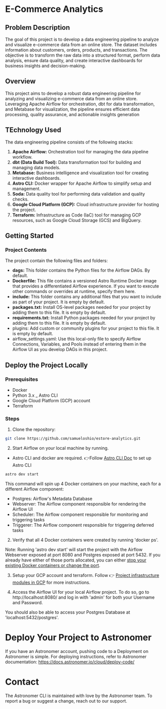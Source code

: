 # E-Commerce Analytics

## Problem Description

The goal of this project is to develop a data engineering pipeline to analyze and visualize e-commerce data from an online store. The dataset includes information about customers, orders, products, and transactions. The objective is to transform the raw data into a structured format, perform data analysis, ensure data quality, and create interactive dashboards for business insights and decision-making.

## Overview

This project aims to develop a robust data engineering pipeline for analyzing and visualizing e-commerce data from an online store. Leveraging Apache Airflow for orchestration, dbt for data transformation, and Metabase for visualization, the pipeline ensures efficient data processing, quality assurance, and actionable insights generation

## TEchnology Used

The data engineering pipeline consists of the following stacks:

1. **Apache Airflow:** Orchestration tool for managing the data pipeline workflow.
2. **dbt (Data Build Tool):** Data transformation tool for building and managing data models.
3. **Metabase:** Business intelligence and visualization tool for creating interactive dashboards.
4. **Astro CLI:** Docker wrapper for Apache Airflow to simplify setup and management.
5. **Soda:** Data quality tool for performing data validation and quality checks.
6. **Google Cloud Platform (GCP):** Cloud infrastructure provider for hosting the project.
7. **Terraform:** Infrastructure as Code (IaC) tool for managing GCP resources, such as Google Cloud Storage (GCS) and BigQuery.

## Getting Started

### Project Contents

The project contain the following files and folders:

- **dags:** This folder contains the Python files for the Airflow DAGs. By default.
- **Dockerfile:** This file contains a versioned Astro Runtime Docker image that provides a differentiated Airflow experience. If you want to execute other commands or overrides at runtime, specify them here.
- **include:** This folder contains any additional files that you want to include as part of your project. It is empty by default.
- **packages.txt:** Install OS-level packages needed for your project by adding them to this file. It is empty by default.
- **requirements.txt:** Install Python packages needed for your project by adding them to this file. It is empty by default.
- plugins: Add custom or community plugins for your project to this file. It is empty by default.
- airflow_settings.yaml: Use this local-only file to specify Airflow Connections, Variables, and Pools instead of entering them in the Airflow UI as you develop DAGs in this project.

## Deploy the Project Locally

### Prerequisites

- Docker
- Python 3.x
  \_ Astro CLI
- Google Cloud Platform (GCP) account
- Terraform

### Steps

1. Clone the repository:

```bash
git clone https://github.com/samueloshio/estore-analytics.git

```

2. Start Airflow on your local machine by running.

- Astro CLI and docker are required. 👉Follow [Astro CLI Doc](https://docs.astronomer.io/astro/cli/overview) to set up Astro CLI

```bash
astro dev start
```

This command will spin up 4 Docker containers on your machine, each for a different Airflow component:

- Postgres: Airflow's Metadata Database
- Webserver: The Airflow component responsible for rendering the Airflow UI
- Scheduler: The Airflow component responsible for monitoring and triggering tasks
- Triggerer: The Airflow component responsible for triggering deferred tasks

2. Verify that all 4 Docker containers were created by running 'docker ps'.

Note: Running 'astro dev start' will start the project with the Airflow Webserver exposed at port 8080 and Postgres exposed at port 5432. If you already have either of those ports allocated, you can either [stop your existing Docker containers or change the port](https://docs.astronomer.io/astro/test-and-troubleshoot-locally#ports-are-not-available).

3. Setup your GCP account and terraform. Follow 👉 [Project infrastructure modules in GCP](/terraform_gcp/README.md) for more instructions.

4. Access the Airflow UI for your local Airflow project. To do so, go to http://localhost:8080/ and log in with 'admin' for both your Username and Password.

You should also be able to access your Postgres Database at 'localhost:5432/postgres'.

# Deploy Your Project to Astronomer

If you have an Astronomer account, pushing code to a Deployment on Astronomer is simple. For deploying instructions, refer to Astronomer documentation: https://docs.astronomer.io/cloud/deploy-code/

# Contact

The Astronomer CLI is maintained with love by the Astronomer team. To report a bug or suggest a change, reach out to our support.
